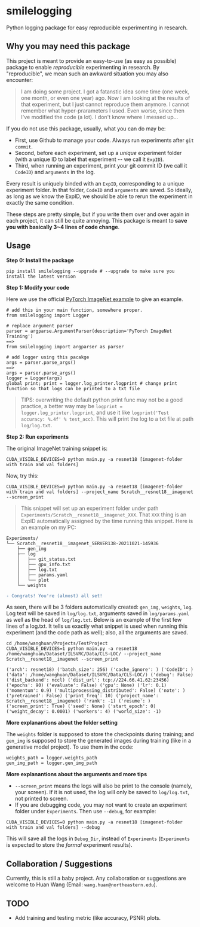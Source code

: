 # smilelogging
Python logging package for easy reproducible experimenting in research.


## Why you may need this package
This project is meant to provide an easy-to-use (as easy as possible) package to enable *reproducible* experimenting in research.
By "reproducible", we mean such an awkward situation you may also encounter:
> I am doing some project. I got a fatanstic idea some time (one week, one month, or even one year) ago. Now I am looking at the results of that experiment, but I just cannot reproduce them anymore. I cannot remember what hyper-prarameters I used. Even worse, since then I've modified the code (a lot). I don't know where I messed up...

If you do not use this package, usually, what you can do may be:
- First, use Github to manage your code. Always run experiments after `git commit`. 
- Second, before each experiment, set up a *unique* experiment folder (with a unique ID to label that experiment -- we call it `ExpID`). 
- Third, when running an experiment, print your git commit ID (we call it `CodeID`) and `arguments` in the log.

Every result is uniquely binded with an `ExpID`, corresponding to a unique experiment folder. In that folder, `CodeID` and `arguments` are saved. So ideally, as long as we know the ExpID, we should be able to rerun the experiment in exactly the same condition.

These steps are pretty simple, but if you write them over and over again in each project, it can still be quite annoying. This package is meant to **save you with basically 3~4 lines of code change**.


## Usage

**Step 0: Install the package**
```
pip install smilelogging --upgrade # --upgrade to make sure you install the latest version
```

**Step 1: Modify your code**

Here we use the official [PyTorch ImageNet example](https://github.com/pytorch/examples/blob/master/imagenet/main.py) to give an example.

```
# add this in your main function, somewhere proper.
from smilelogging import Logger 

# replace argument parser
parser = argparse.ArgumentParser(description='PyTorch ImageNet Training')  
==> 
from smilelogging import argparser as parser

# add logger using this pacakge
args = parser.parse_args()
==> 
args = parser.parse_args()
logger = Logger(args)
global print; print = logger.log_printer.logprint # change print function so that logs can be printed to a txt file
```
> TIPS: overwriting the default python print func may not be a good practice, a better way may be `logprint = logger.log_printer.logprint`, and use it like `logprint('Test accuracy: %.4f' % test_acc)`. This will print the log to a txt file at path `log/log.txt`.

**Step 2: Run experiments**

The original ImageNet training snippet is:
```
CUDA_VISIBLE_DEVICES=0 python main.py -a resnet18 [imagenet-folder with train and val folders]
```

Now, try this:
```
CUDA_VISIBLE_DEVICES=0 python main.py -a resnet18 [imagenet-folder with train and val folders] --project_name Scratch__resnet18__imagenet --screen_print
```
> This snippet will set up an experiment folder under path `Experiments/Scratch__resnet18__imagenet_XXX`. That `XXX` thing is an ExpID automatically assigned by the time running this snippet. Here is an example on my PC:
```
Experiments/
└── Scratch__resnet18__imagenet_SERVER138-20211021-145936
    ├── gen_img
    ├── log
    │   ├── git_status.txt
    │   ├── gpu_info.txt
    │   ├── log.txt
    │   ├── params.yaml
    │   └── plot
    └── weights
```

```diff
- Congrats! You're (almost) all set!
```

As seen, there will be 3 folders automatically created: `gen_img`, `weights`, `log`. Log text will be saved in `log/log.txt`, arguments saved in `log/params.yaml` as well as the head of `log/log.txt`. Below is an example of the first few lines of a log.txt. It tells us exactly what snippet is used when running this experiment (and the code path as well); also, all the arguments are saved.
```
cd /home/wanghuan/Projects/TestProject
CUDA_VISIBLE_DEVICES=1 python main.py -a resnet18 /home/wanghuan/Dataset/ILSVRC/Data/CLS-LOC/ --project_name Scratch__resnet18__imagenet --screen_print

('arch': resnet18) ('batch_size': 256) ('cache_ignore': ) ('CodeID': ) ('data': /home/wanghuan/Dataset/ILSVRC/Data/CLS-LOC/) ('debug': False) ('dist_backend': nccl) ('dist_url': tcp://224.66.41.62:23456) ('epochs': 90) ('evaluate': False) ('gpu': None) ('lr': 0.1) ('momentum': 0.9) ('multiprocessing_distributed': False) ('note': ) ('pretrained': False) ('print_freq': 10) ('project_name': Scratch__resnet18__imagenet) ('rank': -1) ('resume': ) ('screen_print': True) ('seed': None) ('start_epoch': 0) ('weight_decay': 0.0001) ('workers': 4) ('world_size': -1)

```

**More explanantions about the folder setting**

The `weights` folder is supposed to store the checkpoints during training; and `gen_img` is supposed to store the generated images during training (like in a generative model project). To use them in the code:
```
weights_path = logger.weights_path
gen_img_path = logger.gen_img_path
```


**More explanantions about the arguments and more tips**
- `--screen_print` means the logs will also be print to the console (namely, your screen). If it is not used, the log will only be saved to `log/log.txt`, not printed to screen. 
- If you are debugging code, you may not want to create an experiment folder under `Experiments`. Then use `--debug`, for example:
```
CUDA_VISIBLE_DEVICES=0 python main.py -a resnet18 [imagenet-folder with train and val folders] --debug
```
This will save all the logs in `Debug_Dir`, instead of `Experiments` (`Experiments` is expected to store the *formal* experiment results).


## Collaboration / Suggestions
Currently, this is still a baby project. Any collaboration or suggestions are welcome to Huan Wang (Email: `wang.huan@northeastern.edu`).


## TODO
- Add training and testing metric (like accuracy, PSNR) plots.